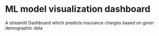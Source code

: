# ML model visualization dashboard
A streamlit Dashboard which predicts insurance charges based on given demographic data

